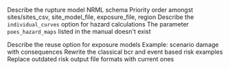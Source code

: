 Describe the rupture model NRML schema
Priority order amongst sites/sites_csv, site_model_file, exposure_file, region
Describe the `individual_curves` option for hazard calculations
The parameter `poes_hazard_maps` listed in the manual doesn't exist

Describe the reuse option for exposure models
Example: scenario damage with consequences
Rewrite the classical bcr and event based risk examples
Replace outdated risk output file formats with current ones